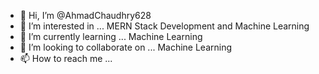 - 👋 Hi, I’m @AhmadChaudhry628
- 👀 I’m interested in ... MERN Stack Development and Machine Learning
- 🌱 I’m currently learning ... Machine Learning
- 💞️ I’m looking to collaborate on ... Machine Learning
- 📫 How to reach me ...

<!---
AhmadChaudhry628/AhmadChaudhry628 is a ✨ special ✨ repository because its `README.md` (this file) appears on your GitHub profile.
You can click the Preview link to take a look at your changes.
--->
